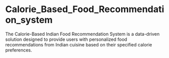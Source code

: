 # Calorie_Based_Food_Recommendation_system
The Calorie-Based Indian Food Recommendation System is a data-driven solution designed to provide users with personalized food recommendations from Indian cuisine based on their specified calorie preferences.
